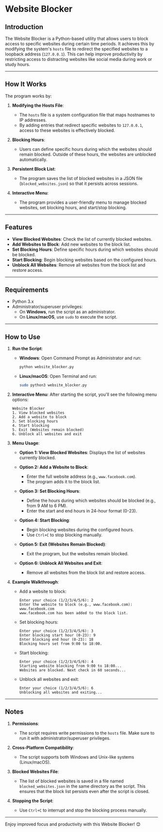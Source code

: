 # Website Blocker

## Introduction
The Website Blocker is a Python-based utility that allows users to block access to specific websites during certain time periods. It achieves this by modifying the system's `hosts` file to redirect the specified websites to a loopback address (`127.0.0.1`). This can help improve productivity by restricting access to distracting websites like social media during work or study hours.

---

## How It Works
The program works by:
1. **Modifying the Hosts File**: 
   - The `hosts` file is a system configuration file that maps hostnames to IP addresses.
   - By adding entries that redirect specific websites to `127.0.0.1`, access to these websites is effectively blocked.

2. **Blocking Hours**:
   - Users can define specific hours during which the websites should remain blocked. Outside of these hours, the websites are unblocked automatically.

3. **Persistent Block List**:
   - The program saves the list of blocked websites in a JSON file (`blocked_websites.json`) so that it persists across sessions.

4. **Interactive Menu**:
   - The program provides a user-friendly menu to manage blocked websites, set blocking hours, and start/stop blocking.

---

## Features
- **View Blocked Websites**: Check the list of currently blocked websites.
- **Add Websites to Block**: Add new websites to the block list.
- **Set Blocking Hours**: Define specific hours during which websites should be blocked.
- **Start Blocking**: Begin blocking websites based on the configured hours.
- **Unblock All Websites**: Remove all websites from the block list and restore access.

---

## Requirements
- Python 3.x
- Administrator/superuser privileges:
  - On **Windows**, run the script as an administrator.
  - On **Linux/macOS**, use `sudo` to execute the script.

---

## How to Use
1. **Run the Script**:
   - **Windows**: Open Command Prompt as Administrator and run:
     ```bash
     python website_blocker.py
     ```
   - **Linux/macOS**: Open Terminal and run:
     ```bash
     sudo python3 website_blocker.py
     ```

2. **Interactive Menu**:
   After starting the script, you'll see the following menu options:

   ```
   Website Blocker
   1. View blocked websites
   2. Add a website to block
   3. Set blocking hours
   4. Start blocking
   5. Exit (Websites remain blocked)
   6. Unblock all websites and exit
   ```

3. **Menu Usage**:
   - **Option 1: View Blocked Websites**:
     Displays the list of websites currently blocked.

   - **Option 2: Add a Website to Block**:
     - Enter the full website address (e.g., `www.facebook.com`).
     - The program adds it to the block list.

   - **Option 3: Set Blocking Hours**:
     - Define the hours during which websites should be blocked (e.g., from 9 AM to 6 PM).
     - Enter the start and end hours in 24-hour format (0-23).

   - **Option 4: Start Blocking**:
     - Begin blocking websites during the configured hours.
     - Use `Ctrl+C` to stop blocking manually.

   - **Option 5: Exit (Websites Remain Blocked)**:
     - Exit the program, but the websites remain blocked.

   - **Option 6: Unblock All Websites and Exit**:
     - Remove all websites from the block list and restore access.

4. **Example Walkthrough**:
   - Add a website to block:
     ```
     Enter your choice (1/2/3/4/5/6): 2
     Enter the website to block (e.g., www.facebook.com): www.facebook.com
     www.facebook.com has been added to the block list.
     ```
   - Set blocking hours:
     ```
     Enter your choice (1/2/3/4/5/6): 3
     Enter blocking start hour (0-23): 9
     Enter blocking end hour (0-23): 18
     Blocking hours set from 9:00 to 18:00.
     ```
   - Start blocking:
     ```
     Enter your choice (1/2/3/4/5/6): 4
     Starting website blocking from 9:00 to 18:00...
     Websites are blocked. Next check in 60 seconds...
     ```
   - Unblock all websites and exit:
     ```
     Enter your choice (1/2/3/4/5/6): 6
     Unblocking all websites and exiting...
     ```

---

## Notes
1. **Permissions**:
   - The script requires write permissions to the `hosts` file. Make sure to run it with administrator/superuser privileges.

2. **Cross-Platform Compatibility**:
   - The script supports both Windows and Unix-like systems (Linux/macOS).

3. **Blocked Websites File**:
   - The list of blocked websites is saved in a file named `blocked_websites.json` in the same directory as the script. This ensures that the block list persists even after the script is closed.

4. **Stopping the Script**:
   - Use `Ctrl+C` to interrupt and stop the blocking process manually.

---

Enjoy improved focus and productivity with this Website Blocker! 😊
